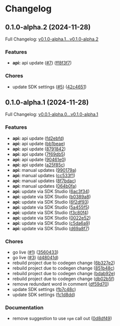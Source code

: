 # Changelog

## 0.1.0-alpha.2 (2024-11-28)

Full Changelog: [v0.1.0-alpha.1...v0.1.0-alpha.2](https://github.com/letta-ai/letta-node/compare/v0.1.0-alpha.1...v0.1.0-alpha.2)

### Features

* **api:** api update ([#7](https://github.com/letta-ai/letta-node/issues/7)) ([ff8f3f7](https://github.com/letta-ai/letta-node/commit/ff8f3f77bf479d20bd708207ce73b04da6614bf0))


### Chores

* update SDK settings ([#5](https://github.com/letta-ai/letta-node/issues/5)) ([42c4651](https://github.com/letta-ai/letta-node/commit/42c46514dde029aa6d1bafa26108d962504c1e12))

## 0.1.0-alpha.1 (2024-11-28)

Full Changelog: [v0.0.1-alpha.0...v0.1.0-alpha.1](https://github.com/letta-ai/letta-node/compare/v0.0.1-alpha.0...v0.1.0-alpha.1)

### Features

* **api:** api update ([fd2ebfd](https://github.com/letta-ai/letta-node/commit/fd2ebfd2477206787821598edae167eb80767143))
* **api:** api update ([bb1beae](https://github.com/letta-ai/letta-node/commit/bb1beaee6afa16db591a76b4449a36cdf4028fe7))
* **api:** api update ([8791842](https://github.com/letta-ai/letta-node/commit/8791842880908b721e26346b6ffefbb478606968))
* **api:** api update ([7f69db5](https://github.com/letta-ai/letta-node/commit/7f69db506758aa6fb7523c0acc6f1b68d44a061f))
* **api:** api update ([90461e0](https://github.com/letta-ai/letta-node/commit/90461e06857aeb90ac9d05eef8b2d1594d97a924))
* **api:** api update ([a25f85c](https://github.com/letta-ai/letta-node/commit/a25f85cacf88181e3f027db9af0310784e8a0376))
* **api:** manual updates ([990179a](https://github.com/letta-ai/letta-node/commit/990179a8fd92f1dedc5dc91946af8fbf9737fc83))
* **api:** manual updates ([cc533f1](https://github.com/letta-ai/letta-node/commit/cc533f15168b9dfcfba20ce5ae2be1de64ab5ac7))
* **api:** manual updates ([8f7bdac](https://github.com/letta-ai/letta-node/commit/8f7bdac4fd0c8a2f6a0f0d68a0d562f03b14fa6c))
* **api:** manual updates ([064b0fa](https://github.com/letta-ai/letta-node/commit/064b0fad7c82c3ea5fbaaec6c2197f26ddd5f6d3))
* **api:** update via SDK Studio ([6ac3f34](https://github.com/letta-ai/letta-node/commit/6ac3f3431beb3dd136476a5b845168e1a090da9c))
* **api:** update via SDK Studio ([b0389a8](https://github.com/letta-ai/letta-node/commit/b0389a85eb61d68d1da85fb45d9a452e3d9db3fc))
* **api:** update via SDK Studio ([6f2df93](https://github.com/letta-ai/letta-node/commit/6f2df93160a2b8a9f37666df390bc904c51e3f14))
* **api:** update via SDK Studio ([5a455f5](https://github.com/letta-ai/letta-node/commit/5a455f5ae3f5514637a9c9f30f84098d5d90f076))
* **api:** update via SDK Studio ([f3c80f4](https://github.com/letta-ai/letta-node/commit/f3c80f486e4b8349eebccd5c16beb365d76579c7))
* **api:** update via SDK Studio ([0022e52](https://github.com/letta-ai/letta-node/commit/0022e523be2b84e8a196e883cc123349b6d0d41a))
* **api:** update via SDK Studio ([c5da6a9](https://github.com/letta-ai/letta-node/commit/c5da6a9c221d586d55d7573c5437329af4b1c7ee))
* **api:** update via SDK Studio ([d69a8f7](https://github.com/letta-ai/letta-node/commit/d69a8f761f7be84761a0ff866a06cc14fdfc6b04))


### Chores

* go live ([#1](https://github.com/letta-ai/letta-node/issues/1)) ([3560433](https://github.com/letta-ai/letta-node/commit/3560433f58924d0126142ae2daf4b62ac106e2bc))
* go live ([#3](https://github.com/letta-ai/letta-node/issues/3)) ([d48041d](https://github.com/letta-ai/letta-node/commit/d48041dd7d372ac67066c6ffe576c0442742cf0c))
* rebuild project due to codegen change ([6b327e2](https://github.com/letta-ai/letta-node/commit/6b327e212cd4543699c85dab52f749ed9a45e7b6))
* rebuild project due to codegen change ([851b48c](https://github.com/letta-ai/letta-node/commit/851b48cd58de926816152d0627d1067b69c709de))
* rebuild project due to codegen change ([bdab92e](https://github.com/letta-ai/letta-node/commit/bdab92e01d3b53ef93b9dd6e2bd016488f21849c))
* rebuild project due to codegen change ([db02b5f](https://github.com/letta-ai/letta-node/commit/db02b5f721ee67dea0d9270a4421e684e1ff2e05))
* remove redundant word in comment ([df59d70](https://github.com/letta-ai/letta-node/commit/df59d703595fca0e0e750d77ec8a23282b06d718))
* update SDK settings ([fb7c48c](https://github.com/letta-ai/letta-node/commit/fb7c48c034f8b641ff625e04491db2cd2fbc8248))
* update SDK settings ([fc1d8dd](https://github.com/letta-ai/letta-node/commit/fc1d8dd53c9d5cd0ac8959090292a1eee2cdb630))


### Documentation

* remove suggestion to use `npm` call out ([0d8df49](https://github.com/letta-ai/letta-node/commit/0d8df4962d0067cf8ddc08d3dbb9ee6f534723f7))
